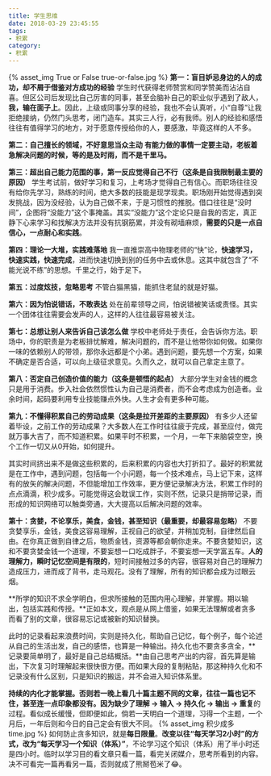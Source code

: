 ```yaml
---
title: 学生思维
date: 2018-03-29 23:45:55
tags:
- 积累
category:
- 积累
---
```

{% asset_img True or False true-or-false.jpg  %}
**第一：盲目妒忌身边的人的成功，却不屑于借鉴对方成功的经验**
学生时代获得老师赞赏和同学赞美而沾沾自喜。但区公司后发现比自己厉害的同事，甚至会脑补自己的职业似乎遇到了敌人，**我，输在面子上**。因此，上级或同事分享的经验，我也不会认真听，小“自尊”让我拒绝接纳，仍然门头思考，闭门造车。其实三人行，必有我师。别人的经验和感悟往往有值得学习的地方，对于愿意传授给你的人，要感激，毕竟这样的人不多。

**第二：自己擅长的领域，不好意思当众主动**
**有能力做的事情一定要主动，老板着急解决问题的时候，等的是及时雨，而不是千里马。**

**第三：超出自己能力范围的事，第一反应觉得自己不行（这条是自我限制最主要的原因）**
学生考试前，做好学习和复习，上考场才觉得自己有信心。而职场往往没有给你先学习，熟练的时间，绝大多数的技能是现学现卖。职场刚开始觉得遇到突发挑战，因为没经验，认为自己做不来，于是习惯性的推脱。借口往往是“没时间”，企图将“没能力”这个事掩盖。其实“没能力”这个定论只是自我的否定，真正静下心来学习和找解决方法并没有抗钢筋累，并没有砌墙麻烦，**需要的只是一点自信心，一点耐心和实践**。

**第四：理论一大堆，实践难落地**
我一直推崇高中物理老师的“快”论，**快速学习，快速实践，快速完成**，进而快速切换到别的任务中去或休息。这其中就包含了“不能光说不练”的思想。千里之行，始于足下。

**第五：过度炫技，忽略思考**
不管白猫黑猫，能抓住老鼠的就是好猫。

**第六：因为怕说错话，不敢表达**
处在前辈领导之间，怕说错被笑话或责怪。其实一个团体往往需要会发声的人，这样的人往往最容易被关注。

**第七：总想让别人来告诉自己该怎么做**
学校中老师处于责任，会告诉你方法。职场中，你的职责是为老板排忧解难，解决问题的，而不是让他带你如何做。如果你一味的依赖别人的带领，那你永远都是个小弟。遇到问题，要先想一个方案，如果不确定是否合适，可以向上级征求意见。久而久之，就可以自己拿定主意了。

**第八：否定自己创造价值的能力（这条是顿悟的起点）**
大部分学生对金钱的概念只是用于消费。步入社会依然惯性认为自己是消费者，而不会考虑成为创造者。业余时间，起码要利用专业技能赚点外快。人生才会有更多种可能。

**第九：不懂得积累自己的劳动成果（这条是拉开差距的主要原因）**
有多少人还留着毕设，之前工作的劳动成果？大多数人在工作时往往疲于完成，甚至应付，做完就万事大吉了，而不知道积累。如果平时不积累，一个月，一年下来脑袋空空，换个工作一切又从0开始，如何提升。

其实时间挤出来不是做这些积累的，后来积累的内容也大打折扣了。最好的积累就是在工作中，遇到问题，包括每一个小问题，每一个技术难点，马上记下来，这样有的放矢的解决问题，不但能增加工作效率，更方便记录解决方法，积累工作时的点点滴滴，积少成多。可能觉得这会耽误工作，实则不然，记录只是捎带记录，而形成的知识网络可以触类旁通，大大提高以后解决问题的效率。

**第十：贪婪，不论享乐，美食，金钱，甚至知识（最重要，却最容易忽略）**
不要贪婪享乐，金钱，美食这容易理解，正视自己的欲望，并稍加克制，自律然后自由。在你真正做到自律之后，物质金钱，资源等都会朝你走来。不要贪婪知识，这和不要贪婪金钱一个道理，不要妄想一口吃成胖子，不要妄想一天学富五车。**人的理解力，瞬时记忆空间是有限的**，短时间接触过多的内容，很容易对自己的理解力造成压力，进而成了背书，走马观花。没有了理解，所有的知识都会成为过眼云烟。

**所学的知识不求全学明白，但求所接触的范围内用心理解，并掌握。期以输出，包括实践和传授。**正如本文，观点是从网上借鉴，如果无法理解或者贪多而看了别的文章，很容易忘记或被新的知识替换。

此时的记录看起来浪费时间，实则是持久化，帮助自己记忆，每个例子，每个论述从自己的生活出发，自己的感悟，也算是一种输出。持久化也不要贪多贪全，**记录要简单明了，最好是自己总结概括。**由自己思考产出的内容，首先算是输出，下次复习时理解起来很快很方便。而如果大段的复制粘贴，那这种持久化和不记录没有什么区别，只是知识的搬运，并不会进入知识体系里。

**持续的内化才能掌握。**否则若一晚上看几十篇主题不同的文章，往往一篇也记不住，甚至连一点印象都没有。因为缺少了**理解 -> 输入 -> 持久化 -> 输出 -> 重复**的过程。看似成长缓慢，但即便如此，倘若一天明白一个道理，习得一个主题，一个月后，一年后则和今日的自己定会有很大不同。
{% asset_img 积少成多 time.jpg %}
如何防止贪多知识，就是**每日限量**。**改变以往“每天学习2小时”的方式，改为“每天学习一个知识（体系）”**，不论学习这个知识（体系）用了半小时还是四小时。临时以学习目的看文章只看一篇，看完关闭媒介，思考所看到的内容。决不可看完一篇再看另一篇，否则就成了熊掰苞米了:joy:。